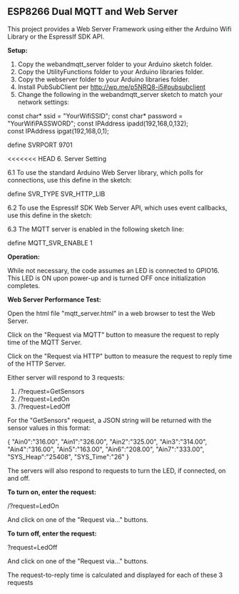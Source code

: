 <h2><strong>ESP8266 Dual MQTT and Web Server</strong></h2>

This project provides a Web Server Framework using either the Arduino Wifi Library or the EspressIf SDK API.

<strong>Setup:</strong>

1. Copy the webandmqtt_server folder to your Arduino sketch folder.
2. Copy the UtilityFunctions folder to your Arduino libraries folder.
3. Copy the webserver folder to your Arduino libraries folder.
4. Install PubSubClient per http://wp.me/p5NRQ8-i5#pubsubclient
5. Change the following in the webandmqtt_server sketch to match your network settings:

const char* ssid = "YourWifiSSID";
const char* password = "YourWifiPASSWORD";
const IPAddress ipadd(192,168,0,132);     
const IPAddress ipgat(192,168,0,1); 

define SVRPORT 9701 

<<<<<<< HEAD
6. Server Setting

6.1 To use the standard Arduino Web Server library, which polls for connections, use this define in the sketch:

define SVR_TYPE SVR_HTTP_LIB

6.2 To use the EspressIf SDK Web Server API, which uses event callbacks, use this define in the sketch:

6.3 The MQTT server is enabled in the following sketch line:

define MQTT_SVR_ENABLE 1

<strong>Operation:</strong>

While not necessary, the code assumes an LED is connected to GPIO16. This LED is ON upon 
power-up and is turned OFF once initialization completes.


<strong>Web Server Performance Test:</strong>

Open the html file "mqtt_server.html" in a web browser to test the Web Server.

Click on the "Request via MQTT" button to measure the request to reply time of the MQTT Server.

Click on the "Request via HTTP" button to measure the request to reply time of the HTTP Server.

Either server will respond to 3 requests:

1. /?request=GetSensors
2. /?request=LedOn
3. /?request=LedOff

For the "GetSensors" request, a JSON string will be returned with the sensor values in this format:

{
"Ain0":"316.00",
"Ain1":"326.00",
"Ain2":"325.00",
"Ain3":"314.00",
"Ain4":"316.00",
"Ain5":"163.00",
"Ain6":"208.00",
"Ain7":"333.00",
"SYS_Heap":"25408",
"SYS_Time":"26"
}

The servers will also respond to requests to turn the LED, if connected, on and off.

<strong>To turn on, enter the request:</strong>

/?request=LedOn

And click on one of the "Request via..." buttons.

<strong>To turn off, enter the request:</strong>

?request=LedOff

And click on one of the "Request via..." buttons.

The request-to-reply time is calculated and displayed for each of these 3 requests
